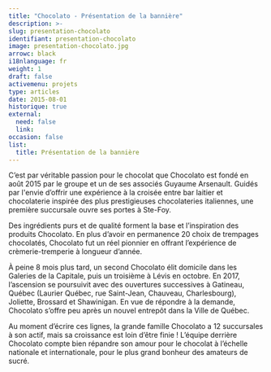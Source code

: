 ```yaml
---
title: "Chocolato - Présentation de la bannière"
description: >-
slug: presentation-chocolato
identifiant: presentation-chocolato 
image: presentation-chocolato.jpg
arrowc: black
i18nlanguage: fr
weight: 1
draft: false
activemenu: projets
type: articles
date: 2015-08-01
historique: true
external:
  need: false
  link:
occasion: false
list:
  title: Présentation de la bannière
---
```

C’est par véritable passion pour le chocolat que Chocolato est fondé en août 2015 par le groupe et un de ses associés Guyaume Arsenault. Guidés par l'envie d’offrir une expérience à la croisée entre bar laitier et chocolaterie inspirée des plus prestigieuses chocolateries italiennes, une première succursale ouvre ses portes à Ste-Foy.

Des ingrédients purs et de qualité forment la base et l’inspiration des produits Chocolato. En plus d’avoir en permanence 20 choix de trempages chocolatés, Chocolato fut un réel pionnier en offrant l’expérience de crèmerie-tremperie à longueur d’année. 

À peine 8 mois plus tard, un second Chocolato élit domicile dans les Galeries de la Capitale, puis un troisième à Lévis en octobre. En 2017, l’ascension se poursuivit avec des ouvertures successives à Gatineau, Québec (Laurier Québec, rue Saint-Jean, Chauveau, Charlesbourg), Joliette, Brossard et Shawinigan. En vue de répondre à la demande, Chocolato s’offre peu après un nouvel entrepôt dans la Ville de Québec. 

Au moment d’écrire ces lignes, la grande famille Chocolato a 12 succursales à son actif, mais sa croissance est loin d’être finie ! L’équipe derrière Chocolato compte bien répandre son amour pour le chocolat à l’échelle nationale et internationale, pour le plus grand bonheur des amateurs de sucré. 
